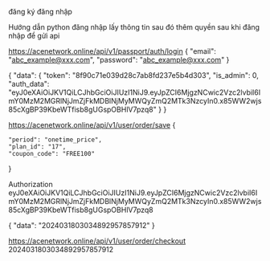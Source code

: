 đăng ký
đăng nhập



 Hướng dẫn  python đăng nhập lấy thông tin sau đó  thêm quyền sau khi đăng nhập để gửi api



https://acenetwork.online/api/v1/passport/auth/login
{
"email": "abc_example@xxx.com",
"password": "abc_example@xxx.com"
}

{
    "data": {
        "token": "8f90c71e039d28c7ab8fd237e5b4d303",
        "is_admin": 0,
        "auth_data": "eyJ0eXAiOiJKV1QiLCJhbGciOiJIUzI1NiJ9.eyJpZCI6MjgzNCwic2Vzc2lvbiI6ImY0MzM2MGRlNjJmZjFkMDBlNjMyMWQyZmQ2MTk3NzcyIn0.x85WW2wjs85cXgBP39KbeWTfisb8gUGspOBHlV7pzq8"
    }
}

https://acenetwork.online/api/v1/user/order/save
{

    "period": "onetime_price",
    "plan_id": "17",
    "coupon_code": "FREE100"
}

Authorization
eyJ0eXAiOiJKV1QiLCJhbGciOiJIUzI1NiJ9.eyJpZCI6MjgzNCwic2Vzc2lvbiI6ImY0MzM2MGRlNjJmZjFkMDBlNjMyMWQyZmQ2MTk3NzcyIn0.x85WW2wjs85cXgBP39KbeWTfisb8gUGspOBHlV7pzq8

{
    "data": "2024031803034892957857912"
}

https://acenetwork.online/api/v1/user/order/checkout
 2024031803034892957857912
